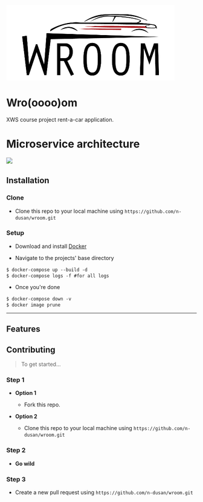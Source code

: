 ![Image](./logo.png?raw=true)
# Wro(oooo)om
XWS course project rent-a-car application.


# Microservice architecture 

[![](https://mermaid.ink/img/eyJjb2RlIjoiZ3JhcGggTFJcblZbVmVoaWNsZV1cbk9bQWRzXVxuU1tTZWFyY2hdXG5SW1JlbnRzXVxuV1tDbGllbnRdXG5NW01haWxdXG5ae1p1dWx9XG5cblogLS0-IFZcblogLS0-IFNcblogLS0-IFJcblogLS0-IE9cblogLS0-IEFbQXV0aF1cblogLS0-IEdbR1BTXVxuVyAtLT4gWlxuTyAtLSByZXBsaWNhdGVzIGRhdGEgLS0-IFExKChBTVFQKSlcblYgLS0gcmVwbGljYXRlcyBkYXRhLS0-IFExXG5TIC0tIHN5bmMgLS0-IFJcbkcgLS0-IFEyKChBTVFQKSlcblEyIC0tIGdwcyBjb29yZC0tPiBWXG5RMSAtLSBmb3J3YXJkcy0tPiBTXG5BIC0tIG1haWwgLS0-IFEzKChDbG91ZEFNUVApKVxuUiAtLSBtYWlsIC0tPiBRMygoQ2xvdWRBTVFQKSlcblEzIC0tPiBNIiwibWVybWFpZCI6eyJ0aGVtZSI6ImRlZmF1bHQifSwidXBkYXRlRWRpdG9yIjpmYWxzZX0)](https://mermaid-js.github.io/mermaid-live-editor/#/edit/eyJjb2RlIjoiZ3JhcGggTFJcblZbVmVoaWNsZV1cbk9bQWRzXVxuU1tTZWFyY2hdXG5SW1JlbnRzXVxuV1tDbGllbnRdXG5NW01haWxdXG5ae1p1dWx9XG5cblogLS0-IFZcblogLS0-IFNcblogLS0-IFJcblogLS0-IE9cblogLS0-IEFbQXV0aF1cblogLS0-IEdbR1BTXVxuVyAtLT4gWlxuTyAtLSByZXBsaWNhdGVzIGRhdGEgLS0-IFExKChBTVFQKSlcblYgLS0gcmVwbGljYXRlcyBkYXRhLS0-IFExXG5TIC0tIHN5bmMgLS0-IFJcbkcgLS0-IFEyKChBTVFQKSlcblEyIC0tIGdwcyBjb29yZC0tPiBWXG5RMSAtLSBmb3J3YXJkcy0tPiBTXG5BIC0tIG1haWwgLS0-IFEzKChDbG91ZEFNUVApKVxuUiAtLSBtYWlsIC0tPiBRMygoQ2xvdWRBTVFQKSlcblEzIC0tPiBNIiwibWVybWFpZCI6eyJ0aGVtZSI6ImRlZmF1bHQifSwidXBkYXRlRWRpdG9yIjpmYWxzZX0)

## Installation

### Clone

- Clone this repo to your local machine using `https://github.com/n-dusan/wroom.git`

### Setup

- Download and install [Docker]([https://docs.docker.com/get-docker/](https://docs.docker.com/get-docker/))
* Navigate to the projects' base directory

```shell
$ docker-compose up --build -d
$ docker-compose logs -f #for all logs
```
* Once you're done

```shell
$ docker-compose down -v
$ docker image prune
```

---

## Features


## Contributing

> To get started...

### Step 1

- **Option 1**
    -  Fork this repo.

- **Option 2**
    -  Clone this repo to your local machine using `https://github.com/n-dusan/wroom.git`

### Step 2

- **Go wild**

### Step 3

-  Create a new pull request using `https://github.com/n-dusan/wroom.git`

